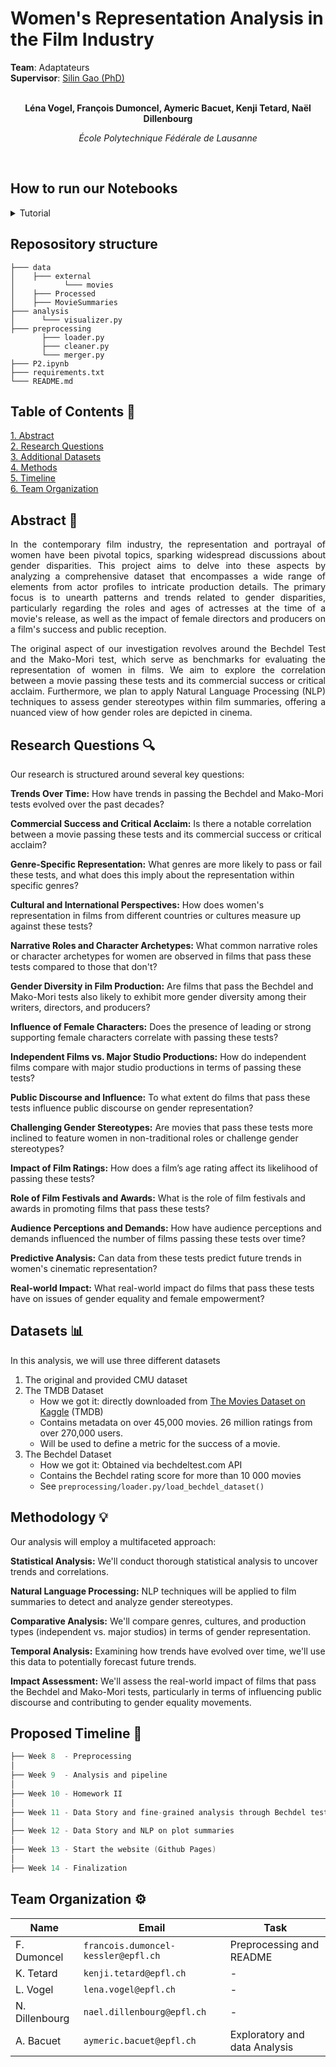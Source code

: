 # Women's Representation Analysis in the Film Industry

<div>
  <div><b>Team</b>: Adaptateurs</div>
  <div><b>Supervisor</b>: <a href="https://people.epfl.ch/silin.gao?lang=en"> Silin Gao (PhD) </a> </div>
</div>

<span align="center">

<br>

**Léna Vogel,  François Dumoncel,  Aymeric Bacuet,  Kenji Tetard,  Naël Dillenbourg**

*École Polytechnique Fédérale de Lausanne*

<br> 

</span>


## How to run our Notebooks  
<details>
<summary> Tutorial </summary> 

Install necessary package using 

```console
$ pip install -r requirements.txt
```

Decompress data just after cloning this repo
1. CMU original dataset 
```console
$ cd data/ && tar -xvzf *.tar.gz
```

1. TMDB 
```console
$ cd external && unzip movies.zip && mv "Movies Dataset" Movies
```

Or simply decompress archive from file system. You can also directly use the pre-processed pickle file in `data/Processed`
</details>



## Reposository structure

```
├─── data
│    ├─── external
│           └─── movies 
│    ├─── Processed
│    ├─── MovieSummaries
├─── analysis 
│      └─── visualizer.py
├─── preprocessing
       ├─── loader.py
       ├─── cleaner.py
       └─── merger.py
├─── P2.ipynb
├─── requirements.txt
└─── README.md
```


## Table of Contents 📕

<p>
  <a href="#abstract-"> 1. Abstract</a> 
  <br>
  <a href="#research-questions-">2. Research Questions</a> 
  <br>
  <a href="#datasets-">3. Additional Datasets</a> 
  <br>
  <a href="#methods-">4. Methods</a> 
  <br>
  <a href="#proposed-timeline-">5. Timeline</a> 
  <br>
  <a href="#team-organization-">6. Team Organization</a>
</p>





## Abstract 📌

<span align="justify">

In the contemporary film industry, the representation and portrayal of women have been pivotal topics, sparking widespread discussions about gender disparities. This project aims to delve into these aspects by analyzing a comprehensive dataset that encompasses a wide range of elements from actor profiles to intricate production details. The primary focus is to unearth patterns and trends related to gender disparities, particularly regarding the roles and ages of actresses at the time of a movie's release, as well as the impact of female directors and producers on a film's success and public reception.

The original aspect of our investigation revolves around the Bechdel Test and the Mako-Mori test, which serve as benchmarks for evaluating the representation of women in films. We aim to explore the correlation between a movie passing these tests and its commercial success or critical acclaim. Furthermore, we plan to apply Natural Language Processing (NLP) techniques to assess gender stereotypes within film summaries, offering a nuanced view of how gender roles are depicted in cinema.

</span>

## Research Questions 🔍
Our research is structured around several key questions:

**Trends Over Time:** How have trends in passing the Bechdel and Mako-Mori tests evolved over the past decades?

**Commercial Success and Critical Acclaim:** Is there a notable correlation between a movie passing these tests and its commercial success or critical acclaim?

**Genre-Specific Representation:** What genres are more likely to pass or fail these tests, and what does this imply about the representation within specific genres?

**Cultural and International Perspectives:** How does women's representation in films from different countries or cultures measure up against these tests?

**Narrative Roles and Character Archetypes:** What common narrative roles or character archetypes for women are observed in films that pass these tests compared to those that don't?

**Gender Diversity in Film Production:** Are films that pass the Bechdel and Mako-Mori tests also likely to exhibit more gender diversity among their writers, directors, and producers?

**Influence of Female Characters:** Does the presence of leading or strong supporting female characters correlate with passing these tests?

**Independent Films vs. Major Studio Productions:** How do independent films compare with major studio productions in terms of passing these tests?

**Public Discourse and Influence:** To what extent do films that pass these tests influence public discourse on gender representation?

**Challenging Gender Stereotypes:** Are movies that pass these tests more inclined to feature women in non-traditional roles or challenge gender stereotypes?

**Impact of Film Ratings:** How does a film’s age rating affect its likelihood of passing these tests?

**Role of Film Festivals and Awards:** What is the role of film festivals and awards in promoting films that pass these tests?

**Audience Perceptions and Demands:** How have audience perceptions and demands influenced the number of films passing these tests over time?

**Predictive Analysis:** Can data from these tests predict future trends in women's cinematic representation?

**Real-world Impact:** What real-world impact do films that pass these tests have on issues of gender equality and female empowerment?


## Datasets 📊

In this analysis, we will use three different datasets

1. The original and provided CMU dataset
2. The TMDB Dataset
   - How we got it: directly downloaded from [The Movies Dataset on Kaggle](https://www.kaggle.com/datasets/rounakbanik/the-movies-dataset) (TMDB)
   - Contains metadata on over 45,000 movies. 26 million ratings from over 270,000 users.
   - Will be used to define a metric for the success of a movie.
3. The Bechdel Dataset
    - How we got it: Obtained via bechdeltest.com API
    - Contains the Bechdel rating score for more than 10 000 movies  
    - See `preprocessing/loader.py/load_bechdel_dataset()`

## Methodology 💡
Our analysis will employ a multifaceted approach:

**Statistical Analysis:** We'll conduct thorough statistical analysis to uncover trends and correlations.

**Natural Language Processing:** NLP techniques will be applied to film summaries to detect and analyze gender stereotypes.

**Comparative Analysis:** We'll compare genres, cultures, and production types (independent vs. major studios) in terms of gender representation.

**Temporal Analysis:** Examining how trends have evolved over time, we'll use this data to potentially forecast future trends.

**Impact Assessment:** We'll assess the real-world impact of films that pass the Bechdel and Mako-Mori tests, particularly in terms of influencing public discourse and contributing to gender equality movements.

## Proposed Timeline 📆


```C
├── Week 8  - Preprocessing
│  
├── Week 9  - Analysis and pipeline
│  
├── Week 10 - Homework II
│  
├── Week 11 - Data Story and fine-grained analysis through Bechdel test and cie
│  
├── Week 12 - Data Story and NLP on plot summaries 
│    
├── Week 13 - Start the website (Github Pages)
│  
├── Week 14 - Finalization
```

## Team Organization ⚙️


| Name          | Email                                 | Task                    |
|-----------------|---------------------------------------|----------------------------|
| F. Dumoncel     | `francois.dumoncel-kessler@epfl.ch`   | Preprocessing and README  |
| K. Tetard       | `kenji.tetard@epfl.ch`                | -   |
| L. Vogel        | `lena.vogel@epfl.ch`                  | -   |
| N. Dillenbourg  | `nael.dillenbourg@epfl.ch`            | -   |
| A. Bacuet       | `aymeric.bacuet@epfl.ch`              | Exploratory and data Analysis   |
